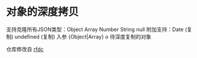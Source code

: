 # 对象的深度拷贝

 支持克隆所有JSON类型：Object Array Number String null
 附加支持：Date (复制) undefined (复制)
 入参 {Object|Array} o 待深度复制的对象

仓库修改自 [rfdc](https://github.com/davidmarkclements/rfdc)